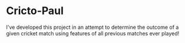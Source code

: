 # Cricto-Paul
I've developed this project in an attempt to determine the outcome of a given cricket match using features of all previous matches ever played!
